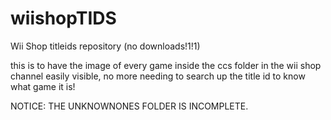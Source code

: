 # wiishopTIDS
Wii Shop titleids repository (no downloads!1!1)

this is to have the image of every game inside the ccs folder in the wii shop channel easily visible, no more needing to search up the title id to know what game it is!


NOTICE: THE UNKNOWNONES FOLDER IS INCOMPLETE.
